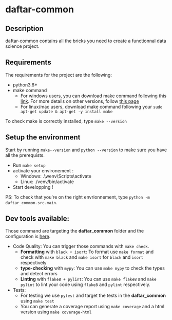 # daftar-common

## Description
daftar-common contains all the bricks you need to create a functionnal data science project.

## Requirements
The requirements for the project are the following:  
- python3.6+
- make command
    - For windows users, you can download make command following this [link](https://sourceforge.net/projects/gnuwin32/files/make/3.81/make-3.81.exe/download?use_mirror=netix&download=). For more details on other versions, follow [this page](https://gnuwin32.sourceforge.net/packages/make.htm)
    - For linux/mac users, download make command following your ``sudo apt-get update & apt-get -y install make``   

To check make is correctly installed, type ``make --version``

## Setup the environment
Start by running ``make--version`` and ``python --version`` to make sure you have all the prerequists.     

- Run ``make setup``
- activate your environement :
    - Windows: .\wenv\Scripts\activate
    - Linux:   ./venv/bin/activate
- Start developping !

PS: To check that you're on the right envrionnement, type ``python -m daftar_common.src.main``.



## Dev tools available:

Those command are targeting the **daftar_common** folder and the configuration is [here](setup.cfg).

* Code Quality: You can trigger those commands with `make check`.
  * **Formatting** with `black + isort`: To format use ``make format`` and check with `make black` and `make isort` for `black` and `isort` respectively
  * **type-checking** with `mypy`: You can use `make mypy` to check the types and detect errors
  * **Linting** with `flake8 + pylint`: You can use `make flake8` and `make pylint` to lint your code using `flake8` and `pylint` respectively.
* Tests:
  * For testing we use `pytest` and target the tests in the **daftar_common** using `make test`
  * You can generate a coverage report using `make coverage` and a html version using `make coverage-html`